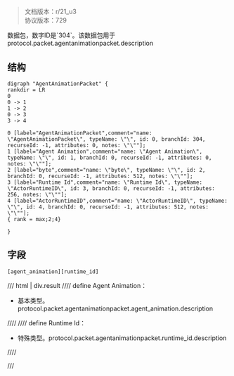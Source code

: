 # <!-- md:samp AgentAnimationPacket -->

> 文档版本：r/21_u3<br/>协议版本：729

<!-- md:samp AgentAnimationPacket -->数据包，数字ID是`304`。该数据包用于protocol.packet.agentanimationpacket.description

## 结构

```viz
digraph "AgentAnimationPacket" {
rankdir = LR
0
0 -> 1
1 -> 2
0 -> 3
3 -> 4

0 [label="AgentAnimationPacket",comment="name: \"AgentAnimationPacket\", typeName: \"\", id: 0, branchId: 304, recurseId: -1, attributes: 0, notes: \"\""];
1 [label="Agent Animation",comment="name: \"Agent Animation\", typeName: \"\", id: 1, branchId: 0, recurseId: -1, attributes: 0, notes: \"\""];
2 [label="byte",comment="name: \"byte\", typeName: \"\", id: 2, branchId: 0, recurseId: -1, attributes: 512, notes: \"\""];
3 [label="Runtime Id",comment="name: \"Runtime Id\", typeName: \"ActorRuntimeID\", id: 3, branchId: 0, recurseId: -1, attributes: 256, notes: \"\""];
4 [label="ActorRuntimeID",comment="name: \"ActorRuntimeID\", typeName: \"\", id: 4, branchId: 0, recurseId: -1, attributes: 512, notes: \"\""];
{ rank = max;2;4}

}

```

## 字段

```title='AgentAnimationPacket'
[agent_animation][runtime_id]
```

/// html | div.result
//// define
Agent Animation：<!-- md:samp byte -->

- 基本类型。protocol.packet.agentanimationpacket.agent_animation.description


////
//// define
Runtime Id：[<!-- md:samp ActorRuntimeID -->](../types/actorruntimeid.md)

- 特殊类型。protocol.packet.agentanimationpacket.runtime_id.description


////

///


